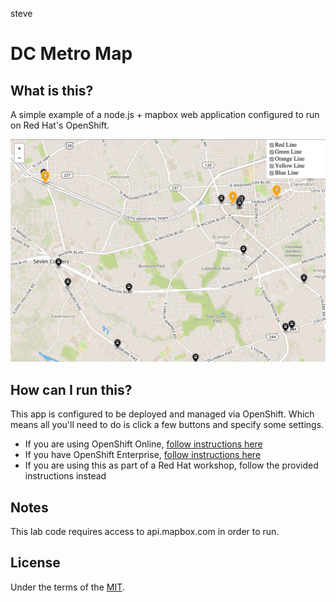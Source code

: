 steve
# DC Metro Map

## What is this?
A simple example of a node.js + mapbox web application configured to run on Red Hat's OpenShift.

![Screenshot](./.screens/2016-03-30_2135.png?raw=true)

## How can I run this?
This app is configured to be deployed and managed via OpenShift.  Which means all you'll need to do is click a few buttons and specify some settings.
* If you are using OpenShift Online, [follow instructions here][1]
* If you have OpenShift Enterprise, [follow instructions here][2] 
* If you are using this as part of a Red Hat workshop, follow the provided instructions instead

## Notes
This lab code requires access to api.mapbox.com in order to run.

## License
Under the terms of the [MIT][4].


[1]: https://developers.openshift.com/en/getting-started-overview.html
[2]: https://docs.openshift.com/enterprise/latest/welcome/index.html
[3]: https://docs.openshift.org/latest/using_images/s2i_images/nodejs.html
[4]: https://opensource.org/licenses/MIT
